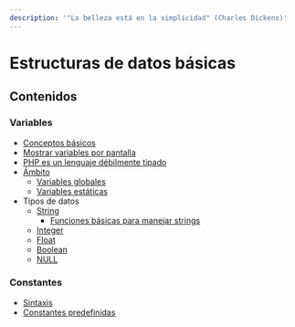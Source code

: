 ```yaml
---
description: '"La belleza está en la simplicidad" (Charles Dickens)'
---
```


# Estructuras de datos básicas

## Contenidos

### Variables

* [Conceptos básicos](https://www.php.net/manual/es/language.variables.basics.php)
* [Mostrar variables por pantalla](https://www.w3schools.com/php/php\_variables.asp)
* [PHP es un lenguaje débilmente tipado](https://www.w3schools.com/php/php\_variables.asp)
* [Ámbito](https://www.php.net/manual/es/language.variables.scope.php)
  * [Variables globales](https://www.php.net/manual/es/language.variables.scope.php#language.variables.scope.global)
  * [Variables estáticas](https://www.php.net/manual/es/language.variables.scope.php#language.variables.scope.static)
* Tipos de datos
  * [String](https://www.php.net/manual/es/language.types.string.php)
    * [Funciones básicas para manejar strings](https://www.w3schools.com/php/php\_string.asp)&#x20;
  * [Integer](https://www.php.net/manual/es/language.types.integer.php)&#x20;
  * [Float](https://www.php.net/manual/es/language.types.float.php)
  * [Boolean](https://www.php.net/manual/es/language.types.boolean.php)&#x20;
  * [NULL](https://www.php.net/manual/es/language.types.null.php)

### Constantes

* [Sintaxis](https://www.php.net/manual/es/language.constants.syntax.php)
* [Constantes predefinidas](https://www.php.net/manual/es/language.constants.predefined.php)
